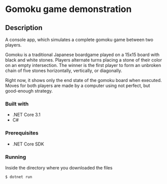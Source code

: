 # Gomoku game demonstration

## Description

A console app, which simulates a complete gomoku game between two players. 

Gomoku is a traditional Japanese boardgame played on a 15x15 board with black and white stones. Players alternate turns placing a stone of their color on an empty intersection. The winner is the first player to form an unbroken chain of five stones horizontally, vertically, or diagonally.

Right now, it shows only the end state of the gomoku board when executed.
Moves for both players are made by a computer using not perfect, but good-enough strategy. 

### Built with
* .NET Core 3.1
* C#

### Prerequisites
* .NET Core SDK

### Running
Inside the directory where you downloaded the files 
```
$ dotnet run
```
